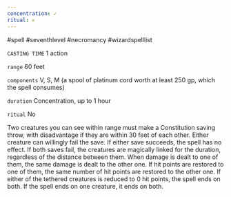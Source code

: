 ```yaml
---
concentration: ✓
ritual: 𐄂
---
```

#spell #seventhlevel #necromancy #wizardspelllist 

`CASTING TIME`
1 action

`range`
60 feet

`components`
V, S, M (a spool of platinum cord worth at least 250 gp, which the spell consumes)

`duration`
Concentration, up to 1 hour

`ritual`
No

Two creatures you can see within range must make a Constitution saving throw, with disadvantage if they are within 30 feet of each other. Either creature can willingly fail the save. If either save succeeds, the spell has no effect. If both saves fail, the creatures are magically linked for the duration, regardless of the distance between them. When damage is dealt to one of them, the same damage is dealt to the other one. If hit points are restored to one of them, the same number of hit points are restored to the other one. If either of the tethered creatures is reduced to 0 hit points, the spell ends on both. If the spell ends on one creature, it ends on both.